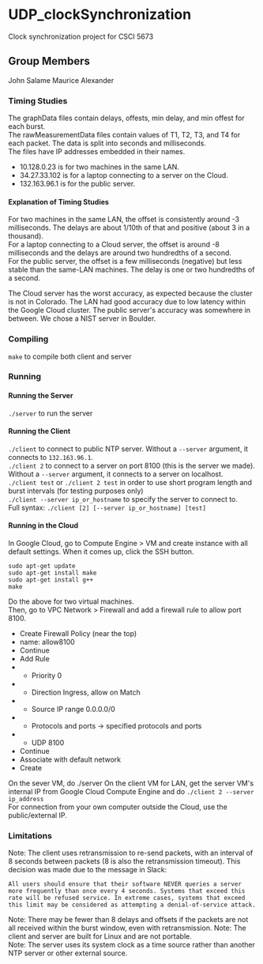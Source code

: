 # UDP_clockSynchronization
Clock synchronization project for CSCI 5673

## Group Members
John Salame
Maurice Alexander

### Timing Studies
The graphData files contain delays, offests, min delay, and min offest for each burst.  
The rawMeasurementData files contain values of T1, T2, T3, and T4 for each packet. The data is split into seconds and milliseconds.  
The files have IP addresses embedded in their names.
* 10.128.0.23 is for two machines in the same LAN.
* 34.27.33.102 is for a laptop connecting to a server on the Cloud.
* 132.163.96.1 is for the public server.

#### Explanation of Timing Studies
For two machines in the same LAN, the offset is consistently around -3 milliseconds. The delays are about 1/10th of that and positive (about 3 in a thousand).  
For a laptop connecting to a Cloud server, the offset is around -8 milliseconds and the delays are around two hundredths of a second.  
For the public server, the offset is a few milliseconds (negative) but less stable than the same-LAN machines. The delay is one or two hundredths of a second.

The Cloud server has the worst accuracy, as expected because the cluster is not in Colorado. The LAN had good accuracy due to low latency within the Google Cloud cluster.
The public server's accuracy was somewhere in between. We chose a NIST server in Boulder.


### Compiling
`make` to compile both client and server

### Running
#### Running the Server
`./server` to run the server
#### Running the Client
`./client` to connect to public NTP server. Without a `--server` argument, it connects to `132.163.96.1`.  
`./client 2` to connect to a server on port 8100 (this is the server we made). Without a `--server` argument, it connects to a server on localhost.  
`./client test` or `./client 2 test` in order to use short program length and burst intervals (for testing purposes only)  
`./client --server ip_or_hostname` to specify the server to connect to.  
Full syntax: `./client [2] [--server ip_or_hostname] [test]`

#### Running in the Cloud
In Google Cloud, go to Compute Engine > VM and create instance with all default settings.
When it comes up, click the SSH button.
```
sudo apt-get update
sudo apt-get install make
sudo apt-get install g++
make
```
Do the above for two virtual machines.  
Then, go to VPC Network > Firewall and add a firewall rule to allow port 8100.
* Create Firewall Policy (near the top)
* name: allow8100
* Continue
* Add Rule
* * Priority 0
* * Direction Ingress, allow on Match
* * Source IP range 0.0.0.0/0
* * Protocols and ports -> specified protocols and ports
* * UDP 8100
* Continue
* Associate with default network
* Create

On the sever VM, do ./server
On the client VM for LAN, get the server VM's internal IP from Google Cloud Compute Engine and do `./client 2 --server ip_address`  
For connection from your own computer outside the Cloud, use the public/external IP.

### Limitations
Note: The client uses retransmission to re-send packets, with an interval of 8 seconds between packets (8 is also the retransmission timeout). This decision was made due to the message in Slack: 
```
All users should ensure that their software NEVER queries a server more frequently than once every 4 seconds. Systems that exceed this rate will be refused service. In extreme cases, systems that exceed this limit may be considered as attempting a denial-of-service attack.
```
Note: There may be fewer than 8 delays and offsets if the packets are not all received within the burst window, even with retransmission.
Note: The client and server are built for Linux and are not portable.  
Note: The server uses its system clock as a time source rather than another NTP server or other external source.  
